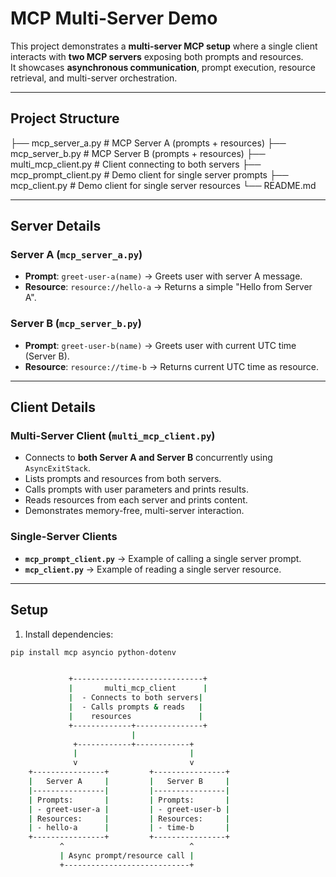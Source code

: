 # MCP Multi-Server Demo

This project demonstrates a **multi-server MCP setup** where a single client interacts with **two MCP servers** exposing both prompts and resources.  
It showcases **asynchronous communication**, prompt execution, resource retrieval, and multi-server orchestration.

---

## Project Structure
├── mcp_server_a.py # MCP Server A (prompts + resources)
├── mcp_server_b.py # MCP Server B (prompts + resources)
├── multi_mcp_client.py # Client connecting to both servers
├── mcp_prompt_client.py # Demo client for single server prompts
├── mcp_client.py # Demo client for single server resources
└── README.md

---

## Server Details

### **Server A (`mcp_server_a.py`)**
- **Prompt**: `greet-user-a(name)` → Greets user with server A message.  
- **Resource**: `resource://hello-a` → Returns a simple "Hello from Server A".  

### **Server B (`mcp_server_b.py`)**
- **Prompt**: `greet-user-b(name)` → Greets user with current UTC time (Server B).  
- **Resource**: `resource://time-b` → Returns current UTC time as resource.

---

## Client Details

### **Multi-Server Client (`multi_mcp_client.py`)**
- Connects to **both Server A and Server B** concurrently using `AsyncExitStack`.  
- Lists prompts and resources from both servers.  
- Calls prompts with user parameters and prints results.  
- Reads resources from each server and prints content.  
- Demonstrates memory-free, multi-server interaction.

### **Single-Server Clients**
- **`mcp_prompt_client.py`** → Example of calling a single server prompt.  
- **`mcp_client.py`** → Example of reading a single server resource.

---

## Setup

1. Install dependencies:
```bash
pip install mcp asyncio python-dotenv


             +-----------------------------+
             |       multi_mcp_client      |
             |  - Connects to both servers|
             |  - Calls prompts & reads   |
             |    resources               |
             +-------------+---------------+
                           |
              +------------+------------+
              |                         |
              v                         v
    +----------------+         +----------------+
    |   Server A     |         |   Server B     |
    |----------------|         |----------------|
    | Prompts:       |         | Prompts:       |
    | - greet-user-a |         | - greet-user-b |
    | Resources:     |         | Resources:     |
    | - hello-a      |         | - time-b       |
    +----------------+         +----------------+
           ^                            ^
           | Async prompt/resource call |
           +----------------------------+


